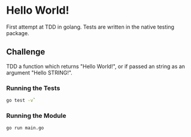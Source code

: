 # Hello World!

First attempt at TDD in golang. Tests are written in the native testing package.

## Challenge

TDD a function which returns "Hello World!", or if passed an string as an argument "Hello STRING!".

### Running the Tests

```bash
go test -v`
```

### Running the Module

```bash
go run main.go
```